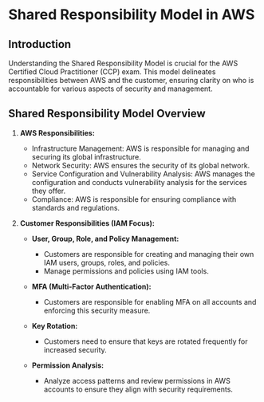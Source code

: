 # Shared Responsibility Model in AWS

## Introduction

Understanding the Shared Responsibility Model is crucial for the AWS Certified Cloud Practitioner (CCP) exam. This model delineates responsibilities between AWS and the customer, ensuring clarity on who is accountable for various aspects of security and management.

## Shared Responsibility Model Overview

1. **AWS Responsibilities:**
   - Infrastructure Management: AWS is responsible for managing and securing its global infrastructure.
   - Network Security: AWS ensures the security of its global network.
   - Service Configuration and Vulnerability Analysis: AWS manages the configuration and conducts vulnerability analysis for the services they offer.
   - Compliance: AWS is responsible for ensuring compliance with standards and regulations.

2. **Customer Responsibilities (IAM Focus):**
   - **User, Group, Role, and Policy Management:**
     - Customers are responsible for creating and managing their own IAM users, groups, roles, and policies.
     - Manage permissions and policies using IAM tools.

   - **MFA (Multi-Factor Authentication):**
     - Customers are responsible for enabling MFA on all accounts and enforcing this security measure.

   - **Key Rotation:**
     - Customers need to ensure that keys are rotated frequently for increased security.

   - **Permission Analysis:**
     - Analyze access patterns and review permissions in AWS accounts to ensure they align with security requirements.
